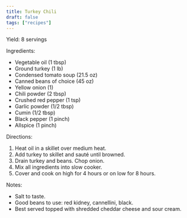 ```yaml
---
title: Turkey Chili
draft: false
tags: ["recipes"]
---
```


Yield: 8 servings

Ingredients:
- Vegetable oil (1 tbsp)
- Ground turkey (1 lb)
- Condensed tomato soup (21.5 oz)
- Canned beans of choice (45 oz)
- Yellow onion (1)
- Chili powder (2 tbsp)
- Crushed red pepper (1 tsp)
- Garlic powder (1/2 tbsp)
- Cumin (1/2 tbsp)
- Black pepper (1 pinch)
- Allspice (1 pinch)

Directions:
1) Heat oil in a skillet over medium heat.
2) Add turkey to skillet and sauté until browned.
3) Drain turkey and beans. Chop onion.
4) Mix all ingredients into slow cooker.
5) Cover and cook on high for 4 hours or on low for 8 hours.

Notes:
- Salt to taste.
- Good beans to use: red kidney, cannellini, black.
- Best served topped with shredded cheddar cheese and sour cream.
